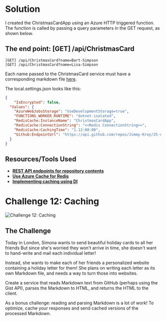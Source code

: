 # Solution
I created the ChristmasCardApp using an Azure HTTP triggered function. The function is called by passing a query parameters in the GET request, as shown below.

## The end point: [GET] /api/ChristmasCard
```
[GET] /api/ChristmasCard?name=Bart-Simpson
[GET] /api/ChristmasCard?name=Lisa-Simpson
```
Each name passed to the ChristmasCard service must have a corresponding markdown file <a href="https://github.com/Jimmy-Kroy/25-days-of-serverless-solutions/tree/master/Day-12/ChristmasCards" target="_blank">here</a>.

The local.settings.json looks like this:
```json
{
    "IsEncrypted": false,
  "Values": {
    "AzureWebJobsStorage": "UseDevelopmentStorage=true",
    "FUNCTIONS_WORKER_RUNTIME": "dotnet-isolated",
    "RedisCache:InstanceName": "ChristmasCardApp",
    "RedisCache:ConnectionString": "<<Redis ConnectionString>>",
    "RedisCache:CachingTime": "1.12:00:00",
    "Github:EndpointUrl": "https://api.github.com/repos/Jimmy-Kroy/25-days-of-serverless-solutions/contents/Day-12/ChristmasCards/"
  }
}
``` 

## Resources/Tools Used

-   **[REST API endpoints for repository contents](https://docs.github.com/en/rest/repos/contents)**
-   **[Use Azure Cache for Redis](https://learn.microsoft.com/en-us/azure/azure-cache-for-redis/cache-dotnet-how-to-use-azure-redis-cache)**
-   **[Implementing caching using DI](https://medium.com/@brucycenteio/implementing-caching-in-asp-net-core-net-7-or-8-enhancing-application-performance-0de59dd6cf67)**


# Challenge 12: Caching

![Challenge 12: Caching](https://res.cloudinary.com/jen-looper/image/upload/v1575988577/images/challenge-12_zfltja.jpg)

## The Challenge

Today in London, Simona wants to send beautiful holiday cards to all her friends But since she's worried they won't arrive in time, she doesn't want to hand-write and mail each individual letter!

Instead, she wants to make each of her friends a personalized website containing a holiday letter for them! She plans on writing each letter as its own Markdown file, and needs a way to turn those into websites.

Create a service that reads Markdown text from GitHub (perhaps using the Gist API), parses the Markdown to HTML, and returns the HTML to the client.

As a bonus challenge: reading and parsing Markdown is a lot of work! To optimize, cache your responses and send cached versions of the processed Markdown.